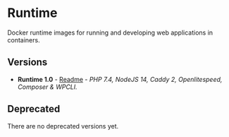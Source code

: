 # Runtime

Docker runtime images for running and developing web applications in containers.

## Versions

* **Runtime 1.0** - [Readme](1.0/README.md) - *PHP 7.4, NodeJS 14, Caddy 2, Openlitespeed, Composer & WPCLI.*

## Deprecated

There are no deprecated versions yet.
